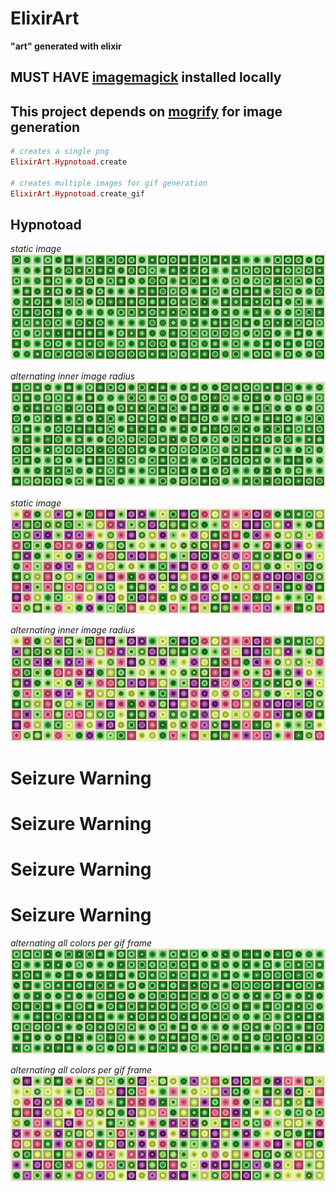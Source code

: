 # ElixirArt

**"art" generated with elixir**

## MUST HAVE [imagemagick](http://www.imagemagick.org) installed locally

## This project depends on [mogrify](https://github.com/route/mogrify) for image generation


```elixir
# creates a single png
ElixirArt.Hypnotoad.create

# creates multiple images for gif generation
ElixirArt.Hypnotoad.create_gif
```

## Hypnotoad

*static image*
![hypnotoad_static](https://github.com/mkompanets/elixir_art/blob/master/imgs/hypnotoad/hypnotoad_static.png)

*alternating inner image radius*
![hypnotoad](https://github.com/mkompanets/elixir_art/blob/master/imgs/hypnotoad/hypnotoad.gif)

*static image*
![hypnotoad_multi_static](https://github.com/mkompanets/elixir_art/blob/master/imgs/hypnotoad/hypnotoad_multi_static.png)

*alternating inner image radius*
![hypnotoad_multi](https://github.com/mkompanets/elixir_art/blob/master/imgs/hypnotoad/hypnotoad_multi.gif)


# Seizure Warning
# Seizure Warning
# Seizure Warning
# Seizure Warning


*alternating all colors per gif frame*
![hypnotoad_crazy](https://github.com/mkompanets/elixir_art/blob/master/imgs/hypnotoad/hypnotoad_crazy.gif)

*alternating all colors per gif frame*
![hypnotoad_multi_crazy](https://github.com/mkompanets/elixir_art/blob/master/imgs/hypnotoad/hypnotoad_multi_crazy.gif)
